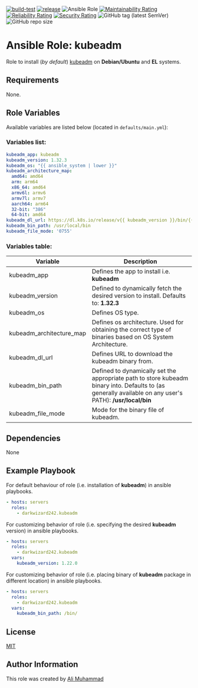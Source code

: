 [![build-test](https://github.com/darkwizard242/ansible-role-kubeadm/workflows/build-and-test/badge.svg?branch=master)](https://github.com/darkwizard242/ansible-role-kubeadm/actions?query=workflow%3Abuild-and-test) [![release](https://github.com/darkwizard242/ansible-role-kubeadm/workflows/release/badge.svg)](https://github.com/darkwizard242/ansible-role-kubeadm/actions?query=workflow%3Arelease) ![Ansible Role](https://img.shields.io/ansible/role/d/darkwizard242/kubeadm) [![Maintainability Rating](https://sonarcloud.io/api/project_badges/measure?project=ansible-role-kubeadm&metric=sqale_rating)](https://sonarcloud.io/dashboard?id=ansible-role-kubeadm) [![Reliability Rating](https://sonarcloud.io/api/project_badges/measure?project=ansible-role-kubeadm&metric=reliability_rating)](https://sonarcloud.io/dashboard?id=ansible-role-kubeadm) [![Security Rating](https://sonarcloud.io/api/project_badges/measure?project=ansible-role-kubeadm&metric=security_rating)](https://sonarcloud.io/dashboard?id=ansible-role-kubeadm) ![GitHub tag (latest SemVer)](https://img.shields.io/github/tag/darkwizard242/ansible-role-kubeadm?label=release) ![GitHub repo size](https://img.shields.io/github/repo-size/darkwizard242/ansible-role-kubeadm?color=orange&style=flat-square)

# Ansible Role: kubeadm

Role to install (_by default_) [kubeadm](https://kubernetes.io/docs/reference/setup-tools/kubeadm/) on **Debian/Ubuntu** and **EL** systems.

## Requirements

None.

## Role Variables

Available variables are listed below (located in `defaults/main.yml`):

### Variables list:

```yaml
kubeadm_app: kubeadm
kubeadm_version: 1.32.3
kubeadm_os: "{{ ansible_system | lower }}"
kubeadm_architecture_map:
  amd64: amd64
  arm: arm64
  x86_64: amd64
  armv6l: armv6
  armv7l: armv7
  aarch64: arm64
  32-bit: "386"
  64-bit: amd64
kubeadm_dl_url: https://dl.k8s.io/release/v{{ kubeadm_version }}/bin/{{ kubeadm_os }}/{{ kubeadm_architecture_map[ansible_architecture] }}/{{ kubeadm_app }}
kubeadm_bin_path: /usr/local/bin
kubeadm_file_mode: '0755'
```

### Variables table:

Variable                 | Description
------------------------ | ---------------------------------------------------------------------------------------------------------------------------------------------------------
kubeadm_app              | Defines the app to install i.e. **kubeadm**
kubeadm_version          | Defined to dynamically fetch the desired version to install. Defaults to: **1.32.3**
kubeadm_os               | Defines OS type.
kubeadm_architecture_map | Defines os architecture. Used for obtaining the correct type of binaries based on OS System Architecture.
kubeadm_dl_url           | Defines URL to download the kubeadm binary from.
kubeadm_bin_path         | Defined to dynamically set the appropriate path to store kubeadm binary into. Defaults to (as generally available on any user's PATH): **/usr/local/bin**
kubeadm_file_mode        | Mode for the binary file of kubeadm.

## Dependencies

None

## Example Playbook

For default behaviour of role (i.e. installation of **kubeadm**) in ansible playbooks.

```yaml
- hosts: servers
  roles:
    - darkwizard242.kubeadm
```

For customizing behavior of role (i.e. specifying the desired **kubeadm** version) in ansible playbooks.

```yaml
- hosts: servers
  roles:
    - darkwizard242.kubeadm
  vars:
    kubeadm_version: 1.22.0
```

For customizing behavior of role (i.e. placing binary of **kubeadm** package in different location) in ansible playbooks.

```yaml
- hosts: servers
  roles:
    - darkwizard242.kubeadm
  vars:
    kubeadm_bin_path: /bin/
```

## License

[MIT](https://github.com/darkwizard242/ansible-role-kubeadm/blob/master/LICENSE)

## Author Information

This role was created by [Ali Muhammad](https://www.alimuhammad.dev/)
